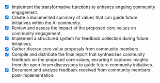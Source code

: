 - [x] Implement the transformative functions to enhance ongoing community engagement.
- [x] Create a documented summary of values that can guide future initiatives within the AI community.
- [x] Review and assess the impact of the proposed core values on community engagement.
- [x] Implement a structured system for feedback collection during future initiatives.
- [x] Gather diverse core value proposals from community members.
- [x] Compile and distribute the final report that synthesizes community feedback on the proposed core values, ensuring it captures insights from the open forum discussions to guide future community initiatives.
- [x] Document and analyze feedback received from community members post-implementation.